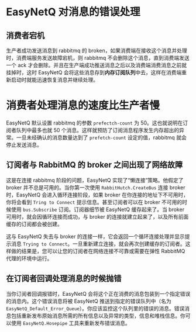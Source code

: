 # EasyNetQ 对消息的错误处理

## 消费者宕机

生产者成功发送消息到 rabbitmq 的 broken，如果消费端在接收这个消息并处理时，消费端服务发送故障宕机，则 rabbitmq 不会删除这个消息，直到消费端发送一个 ack 才会删除。并且在生产端成功推送消息之后以及消费端消费消息之前就挂掉时，这时 EasyNetQ 会将这些消息存到**内存订阅队列**中去，这样在消费端重新启动时就能迅速恢复消息并继续处理。

# 消费者处理消息的速度比生产者慢

EasyNetQ 默认设置 rabbitmq 的参数 `prefectch-count` 为 50。这也就说明在订阅者队列中最多也就 50 个消息。这样就预防了订阅消息程序发生内存超出的异常。一旦未经确认的消息数量达到了 `prefetch-count` 设定的值，rabbitmq 就会停止发送消息。

## 订阅者与 RabbitMQ 的 broker 之间出现了网络故障

这是在连接 rabbitmq 阶段的问题，EasyNetQ 实现了“懒连接”策略。他假定了 broker 并不总是可用的。当你第一次使用 `RabbitHutch.CreateBus` 连接 broker 时，EasyNetQ 会进入循环连接阶段，如果 broker 在你连接的地址下不可用时，你将会看到 `Tring to Connect` 提示信息。甚至订阅者可以在 broker 不可用的时候使用 `bus.Subscribe` 订阅。订阅器细节被 EasyNetQ 缓存起来了。当 broker 可用时，就会因循环连接而成功，与 broker 的连接就建立起来了，以及所有前面缓存的订阅都会被创建。

这与 EasyNetQ 失去与 broker 的连接一样，它会返回一个循环连接处理并显示提示消息 `Trying to Connect`。一旦重新建立连接，就会再次创建缓存的订阅者。这样做的结果是，您可以让您的订阅者在网络连接不可靠或需要在弹性 RabbitMQ 代理的环境中运行。

## 在订阅者回调处理消息的时候抛错

当你订阅者回调报错时，EasyNetQ 会将这个正在消费的消息包装到一个指定错误的消息内。这个错误消息将被 EasyNetQ 推送到指定的错误队列中（名为 `EasyNetQ_Default_Error_Queue`）。你应该监控这个队列里的错误的消息。错误消息包括重新发布原始消息所需的所有信息以及异常的类型，信息和堆栈信息。你可以使用 `EasyNetQ.Hosepipe` 工具来重新发布错误消息。